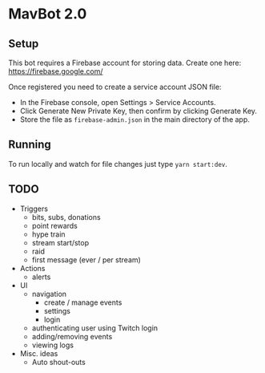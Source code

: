 # MavBot 2.0

## Setup

This bot requires a Firebase account for storing data.
Create one here: https://firebase.google.com/

Once registered you need to create a service account JSON file:
* In the Firebase console, open Settings > Service Accounts.
* Click Generate New Private Key, then confirm by clicking Generate Key.
* Store the file as `firebase-admin.json` in the main directory of the app.

## Running

To run locally and watch for file changes just type `yarn start:dev`.

## TODO

* Triggers
  * bits, subs, donations
  * point rewards
  * hype train
  * stream start/stop
  * raid
  * first message (ever / per stream)
* Actions
  * alerts
* UI
  * navigation
    * create / manage events
    * settings
    * login
  * authenticating user using Twitch login
  * adding/removing events
  * viewing logs
* Misc. ideas
  * Auto shout-outs